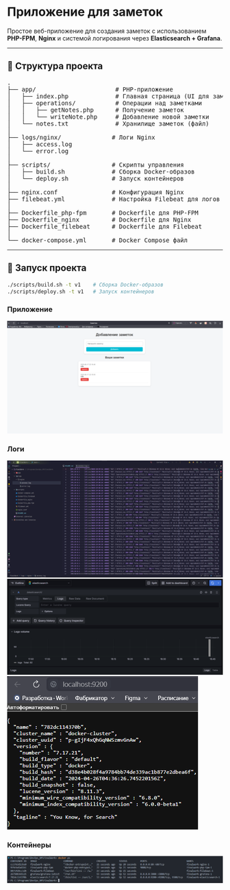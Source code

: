 # Приложение для заметок
Простое веб-приложение для создания заметок с использованием **PHP-FPM**, **Nginx** и системой логирования через **Elasticsearch + Grafana**.

---

## 📁 Структура проекта

<pre>
.
├── app/                      # PHP-приложение
│   ├── index.php             # Главная страница (UI для заметок)
│   ├── operations/           # Операции над заметками
│   │   ├── getNotes.php      # Получение заметок
│   │   └── writeNote.php     # Добавление новой заметки
│   └── notes.txt             # Хранилище заметок (файл)
│
├── logs/nginx/              # Логи Nginx
│   ├── access.log
│   └── error.log
│
├── scripts/                 # Скрипты управления
│   ├── build.sh             # Сборка Docker-образов
│   └── deploy.sh            # Запуск контейнеров
│
├── nginx.conf               # Конфигурация Nginx
├── filebeat.yml             # Настройка Filebeat для логов
│
├── Dockerfile_php-fpm       # Dockerfile для PHP-FPM
├── Dockerfile_nginx         # Dockerfile для Nginx
├── Dockerfile_filebeat      # Dockerfile для Filebeat
│
└── docker-compose.yml       # Docker Compose файл
</pre>


---

## 🚀 Запуск проекта

```bash
./scripts/build.sh -t v1    # Сборка Docker-образов
./scripts/deploy.sh -t v1   # Запуск контейнеров
```

### Приложение
![alt text](image-3.png)

### Логи
![alt text](image.png)
![alt text](image(2).png)
![alt text](image-2.png)

### Контейнеры
![alt text](image-1.png)
